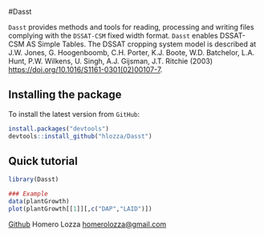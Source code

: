 #Dasst

`Dasst` provides methods and tools for reading, processing and writing 
files complying with the `DSSAT-CSM` fixed width format. `Dasst` enables
DSSAT-CSM AS Simple Tables. The DSSAT cropping system model is described
at J.W. Jones, G. Hoogenboomb, C.H. Porter, K.J. Boote, W.D. Batchelor, 
L.A. Hunt, P.W. Wilkens, U. Singh, A.J. Gijsman, J.T. Ritchie (2003) 
<https://doi.org/10.1016/S1161-0301(02)00107-7>.

## Installing the package

To install the latest version from `GitHub`:

```R
install.packages("devtools")
devtools::install_github("hlozza/Dasst")
```

## Quick tutorial

```R
library(Dasst)

### Example
data(plantGrowth)
plot(plantGrowth[[1]][,c("DAP","LAID")])
```

[Github](https://github.com/hlozza/Dasst)
Homero Lozza <homerolozza@gmail.com>
